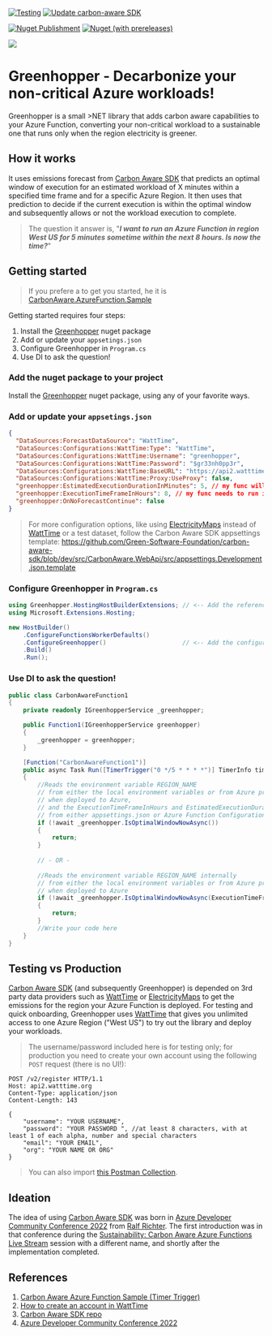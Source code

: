 [![Testing](https://github.com/georgekosmidis/greenhopper/actions/workflows/build-and-test.yml/badge.svg)](https://github.com/georgekosmidis/greenhopper/actions/workflows/build-and-test.yml) [![Update carbon-aware SDK](https://github.com/georgekosmidis/greenhopper/actions/workflows/update-carbon-aware-sdk.yml/badge.svg)](https://github.com/georgekosmidis/greenhopper/actions/workflows/update-carbon-aware-sdk.yml)

[![Nuget Publishment](https://github.com/georgekosmidis/greenhopper/actions/workflows/nuget-publishment.yml/badge.svg)](https://github.com/georgekosmidis/greenhopper/actions/workflows/nuget-publishment.yml) [![Nuget (with prereleases)](https://img.shields.io/nuget/vpre/Greenhopper.svg?logo=nuget)](https://www.nuget.org/packages/Greenhopper) 

![](https://raw.githubusercontent.com/georgekosmidis/Greenhopper/main/docs/greenhopper_simple.png)

# Greenhopper - Decarbonize your non-critical Azure workloads!

Greenhopper is a small >NET library that adds carbon aware capabilities to your Azure Function, converting your non-critical workload to a sustainable one that runs only when the region electricity is greener.

## How it works

It uses emissions forecast from [Carbon Aware SDK](https://github.com/Green-Software-Foundation/carbon-aware-sdk) that predicts an optimal window of execution for an estimated workload of X minutes within a specified time frame and for a specific Azure Region. It then uses that prediction to decide if the current execution is within the optimal window and subsequently allows or not the workload execution to complete.

> The question it answer is, "***I want to run an Azure Function in region West US for 5 minutes sometime within the next 8 hours. Is now the time?***"

## Getting started

> If you prefere a to get you started, he it is [CarbonAware.AzureFunction.Sample](https://github.com/georgekosmidis/carbon-aware-azure-function/tree/main/sample/timer-trigger)

Getting started requires four steps:

1. Install the [Greenhopper](https://www.nuget.org/packages/Greenhopper/) nuget package 
1. Add or update your `appsetings.json`
1. Configure Greenhopper in `Program.cs` 
1. Use DI to ask the question!

### Add the nuget package to your project 

Install the [Greenhopper](https://www.nuget.org/packages/Greenhopper/) nuget package, using any of your favorite ways.

### Add or update your `appsetings.json`

```json
{
  "DataSources:ForecastDataSource": "WattTime",
  "DataSources:Configurations:WattTime:Type": "WattTime",
  "DataSources:Configurations:WattTime:Username": "greenhopper",
  "DataSources:Configurations:WattTime:Password": "$gr33nh0pp3r",
  "DataSources:Configurations:WattTime:BaseURL": "https://api2.watttime.org/v2/",
  "DataSources:Configurations:WattTime:Proxy:UseProxy": false,
  "greenhopper:EstimatedExecutionDurationInMinutes": 5, // my func will run for aprox X mins (searches for the optimal time to run an X mins payload)
  "greenhopper:ExecutionTimeFrameInHours": 8, // my func needs to run in the next X hours (searches the optimal time to run an X mins payload in the next X hours)
  "greenhopper:OnNoForecastContinue": false
}
```

> For more configuration options, like using [ElectricityMaps](https://www.electricitymaps.com/) instead of [WattTime](https://www.watttime.org/) or a test dataset, follow the Carbon Aware SDK appsettings template: https://github.com/Green-Software-Foundation/carbon-aware-sdk/blob/dev/src/CarbonAware.WebApi/src/appsettings.Development.json.template

### Configure Greenhopper in `Program.cs`

```csharp
using Greenhopper.HostingHostBuilderExtensions; // <-- Add the reference
using Microsoft.Extensions.Hosting;

new HostBuilder()
    .ConfigureFunctionsWorkerDefaults()
    .ConfigureGreenhopper()                     // <-- Add the configuration
    .Build()
    .Run();
```

### Use DI to ask the question!
```csharp
public class CarbonAwareFunction1
{
    private readonly IGreenhopperService _greenhopper;

    public Function1(IGreenhopperService greenhopper)
    {
        _greenhopper = greenhopper;
    }

    [Function("CarbonAwareFunction1")]
    public async Task Run([TimerTrigger("0 */5 * * * *")] TimerInfo timerInfo)
    {
        //Reads the environment variable REGION_NAME 
        // from either the local environment variables or from Azure predefined ones
        // when deployed to Azure,
        // and the ExecutionTimeFrameInHours and EstimatedExecutionDurationInMinutes 
        // from either appsettings.json or Azure Function Configuration
        if (!await _greenhopper.IsOptimalWindowNowAsync())
        {
            return;
        }
        
        // - OR -
        
        //Reads the environment variable REGION_NAME internally
        // from either the local environment variables or from Azure predefined ones
        // when deployed to Azure
        if (!await _greenhopper.IsOptimalWindowNowAsync(ExecutionTimeFrameInHours:8, EstimatedExecutionDurationInMinutes:5))
        {
            return;
        }
        //Write your code here
    }
}
```

## Testing vs Production
[Carbon Aware SDK](https://github.com/Green-Software-Foundation/carbon-aware-sdk) (and subsequently Greenhopper) is depended on 3rd party data providers such as [WattTime](https://www.watttime.org/) or [ElectricityMaps](https://www.electricitymaps.com/) to get the emissions for the region your Azure Function is deployed. 
For testing and quick onboarding, Greenhopper uses [WattTime](https://www.watttime.org/) that gives you unlimited access to one Azure Region ("West US") to try out the library and deploy your workloads.

> The username/password included here is for testing only; for production you need to create your own account using the following `POST` request (there is no UI!):

```
POST /v2/register HTTP/1.1
Host: api2.watttime.org
Content-Type: application/json
Content-Length: 143

{
    "username": "YOUR USERNAME",
    "password": "YOUR PASSWORD ", //at least 8 characters, with at least 1 of each alpha, number and special characters
    "email": "YOUR EMAIL",
    "org": "YOUR NAME OR ORG"
}
```

> You can also import [this Postman Collection](https://raw.githubusercontent.com/georgekosmidis/Greenhopper/main/docs/WattTime%20Account.postman_collection.json).

## Ideation
The idea of using [Carbon Aware SDK](https://github.com/Green-Software-Foundation/carbon-aware-sdk) was born in [Azure Developer Community Conference 2022](https://azuredev.org/) from [Ralf Richter](https://github.com/entwickler42). The first introduction was in that conference during the [Sustainability: Carbon Aware Azure Functions
Live Stream](https://azuredev.org/sessions/sustainability-carbon-aware-azure-functions) session with a different name, and shortly after the implementation completed.

##  References
1. [Carbon Aware Azure Function Sample (Timer Trigger)](https://github.com/georgekosmidis/carbon-aware-azure-function/tree/main/sample/timer-trigger)
2. [How to create an account in WattTime](https://www.watttime.org/api-documentation/#register-new-user)
3. [Carbon Aware SDK repo](https://github.com/Green-Software-Foundation/carbon-aware-sdk)
4. [Azure Developer Community Conference 2022](https://azuredev.org/)
